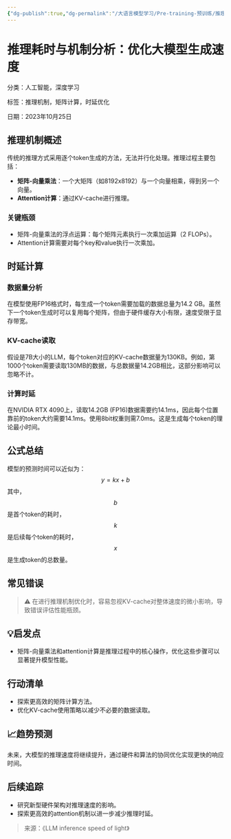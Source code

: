 ```yaml
---
{"dg-publish":true,"dg-permalink":"/大语言模型学习/Pre-training-预训练/推理耗时","dg-home":false,"dg-description":"在此输入笔记的描述","dg-hide":false,"dg-hide-title":false,"dg-show-backlinks":true,"dg-show-local-graph":true,"dg-show-inline-title":true,"dg-pinned":false,"dg-passphrase":"在此输入访问密码","dg-enable-mathjax":false,"dg-enable-mermaid":false,"dg-enable-uml":false,"dg-note-icon":0,"dg-enable-dataview":false,"tags":["NLP"],"permalink":"/大语言模型学习/Pre-training-预训练/推理耗时/","dgShowBacklinks":true,"dgShowLocalGraph":true,"dgShowInlineTitle":true,"dgPassFrontmatter":true,"noteIcon":0,"created":"2025-04-10T21:47:51.000+08:00","updated":"2025-04-13T13:06:02.000+08:00"}
---
```




# 推理耗时与机制分析：优化大模型生成速度
分类：人工智能，深度学习

标签：推理机制，矩阵计算，时延优化

日期：2023年10月25日

## 推理机制概述
传统的推理方式采用逐个token生成的方法，无法并行化处理。推理过程主要包括：

- **矩阵-向量乘法**：一个大矩阵（如8192x8192）与一个向量相乘，得到另一个向量。
- **Attention计算**：通过KV-cache进行推理。

### 关键瓶颈
- 矩阵-向量乘法的浮点运算：每个矩阵元素执行一次乘加运算（2 FLOPs）。
- Attention计算需要对每个key和value执行一次乘加。


## 时延计算

### 数据量分析
在模型使用FP16格式时，每生成一个token需要加载的数据总量为14.2 GB。虽然下一个token生成时可以复用每个矩阵，但由于硬件缓存大小有限，速度受限于显存带宽。


### KV-cache读取
假设是7B大小的LLM，每个token对应的KV-cache数据量为130KB。例如，第1000个token需要读取130MB的数据，与总数据量14.2GB相比，这部分影响可以忽略不计。


### 计算时延
在NVIDIA RTX 4090上，读取14.2GB (FP16)数据需要约14.1ms，因此每个位置靠前的token大约需要14.1ms。使用8bit权重则需7.0ms。这是生成每个token的理论最小时间。


## 公式总结
模型的预测时间可以近似为：
$$
y = kx + b
$$
其中，$$b$$是首个token的耗时，$$k$$是后续每个token的耗时，$$x$$是生成token的总数量。


## 常见错误
> ⚠️ 在进行推理机制优化时，容易忽视KV-cache对整体速度的微小影响，导致错误评估性能瓶颈。


## 💡启发点
- 矩阵-向量乘法和attention计算是推理过程中的核心操作，优化这些步骤可以显著提升模型性能。


## 行动清单
- 探索更高效的矩阵计算方法。
- 优化KV-cache使用策略以减少不必要的数据读取。


## 📈趋势预测
未来，大模型的推理速度将继续提升，通过硬件和算法的协同优化实现更快的响应时间。


## 后续追踪
- 研究新型硬件架构对推理速度的影响。
- 探索更高效的attention机制以进一步减少推理时延。

> 来源：《LLM inference speed of light》
